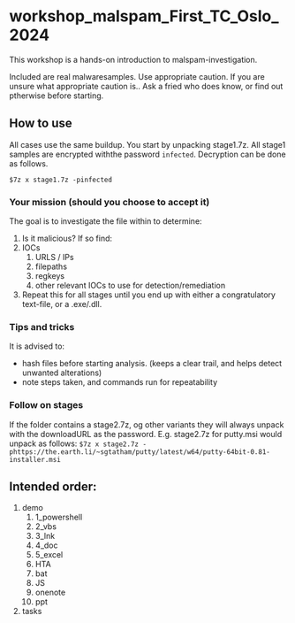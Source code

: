 # workshop_malspam_First_TC_Oslo_2024

This workshop is a hands-on introduction to malspam-investigation.

Included are real malwaresamples. Use appropriate caution. If you are unsure what appropriate caution is.. Ask a fried who does know, or find out ptherwise before starting.

## How to use

All cases use the same buildup. You start by unpacking stage1.7z. All stage1 samples are encrypted withthe password ```infected```.
Decryption can be done as follows.
```
$7z x stage1.7z -pinfected
```

### Your mission (should you choose to accept it)

The goal is to investigate the file within to determine:
1. Is it malicious?
If so find:
1. IOCs
    1. URLS / IPs
    2. filepaths
    3. regkeys
    4. other relevant IOCs to use for detection/remediation
2. Repeat this for all stages until you end up with either a congratulatory text-file, or a .exe/.dll.

### Tips and tricks

It is advised to:
- hash files before starting analysis. (keeps a clear trail, and helps detect unwanted alterations)
- note steps taken, and commands run for repeatability

### Follow on stages

If the folder contains a stage2.7z, og other variants they will always unpack with the downloadURL as the password.
E.g. stage2.7z for putty.msi would unpack as follows:
```$7z x stage2.7z -phttps://the.earth.li/~sgtatham/putty/latest/w64/putty-64bit-0.81-installer.msi```

## Intended order:
1. demo
    1. 1_powershell
    2. 2_vbs
    3. 3_lnk
    4. 4_doc
    5. 5_excel
    6. HTA
    7. bat
    8. JS
    9. onenote
    10. ppt
2. tasks
